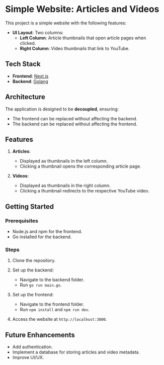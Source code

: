 # Simple Website: Articles and Videos

This project is a simple website with the following features:

- **UI Layout**: Two columns:
  - **Left Column**: Article thumbnails that open article pages when clicked.
  - **Right Column**: Video thumbnails that link to YouTube.

## Tech Stack

- **Frontend**: [Next.js](https://nextjs.org/)
- **Backend**: [Golang](https://golang.org/)

## Architecture

The application is designed to be **decoupled**, ensuring:

- The frontend can be replaced without affecting the backend.
- The backend can be replaced without affecting the frontend.

## Features

1. **Articles**:

   - Displayed as thumbnails in the left column.
   - Clicking a thumbnail opens the corresponding article page.

2. **Videos**:
   - Displayed as thumbnails in the right column.
   - Clicking a thumbnail redirects to the respective YouTube video.

## Getting Started

### Prerequisites

- Node.js and npm for the frontend.
- Go installed for the backend.

### Steps

1. Clone the repository.
2. Set up the backend:

   - Navigate to the backend folder.
   - Run `go run main.go`.

3. Set up the frontend:

   - Navigate to the frontend folder.
   - Run `npm install` and `npm run dev`.

4. Access the website at `http://localhost:3000`.

## Future Enhancements

- Add authentication.
- Implement a database for storing articles and video metadata.
- Improve UI/UX.
